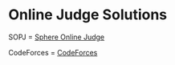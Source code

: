 # Online Judge Solutions

SOPJ = [Sphere Online Judge](http://www.spoj.com/)

CodeForces = [CodeForces](http://codeforces.com/)